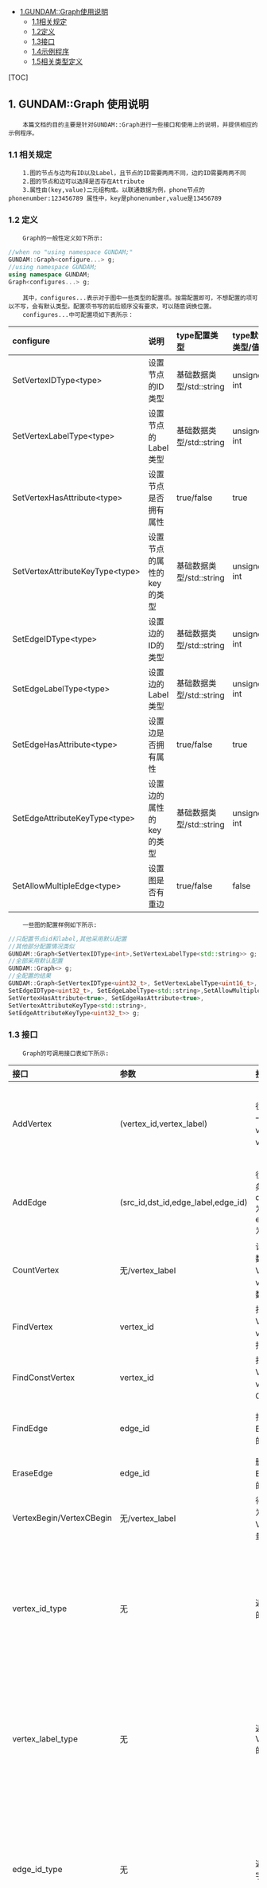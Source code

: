 * [1.GUNDAM::Graph使用说明](#1)
    * [1.1相关规定](#2)
    * [1.2定义](#3)
    * [1.3接口](#4)
    * [1.4示例程序](#5)
    * [1.5相关类型定义](#6)

[TOC]

## <span id="1">1. GUNDAM::Graph 使用说明</span>

        本篇文档的目的主要是针对GUNDAM::Graph进行一些接口和使用上的说明，并提供相应的示例程序。
### <span id="2">1.1 相关规定</span>

        1.图的节点与边均有ID以及Label，且节点的ID需要两两不同，边的ID需要两两不同
        2.图的节点和边可以选择是否存在Attribute
        3.属性由(key,value)二元组构成。以联通数据为例，phone节点的phonenumber:123456789 属性中，key是phonenumber,value是13456789


### <span id="3">1.2 定义</span>

        Graph的一般性定义如下所示:

```c++
//when no "using namespace GUNDAM;"
GUNDAM::Graph<configure...> g;
//using namespace GUNDAM;
using namespace GUNDAM;
Graph<configures...> g;
```
        其中，configures...表示对于图中一些类型的配置项。按需配置即可，不想配置的项可以不写，会有默认类型。配置项书写的前后顺序没有要求，可以随意调换位置。
        configures...中可配置项如下表所示：
|configure|说明|type配置类型|type默认类型/值|
|:--|:--|:--|:--|
|SetVertexIDType\<type\>|设置节点的ID类型|基础数据类型/std::string|unsigned int|
|SetVertexLabelType\<type\>|设置节点的Label类型|基础数据类型/std::string|unsigned int|
|SetVertexHasAttribute\<type\>|设置节点是否拥有属性|true/false|true|
|SetVertexAttributeKeyType\<type\>|设置节点的属性的key的类型|基础数据类型/std::string|unsigned int|
|SetEdgeIDType\<type\>|设置边的ID的类型|基础数据类型/std::string|unsigned int|
|SetEdgeLabelType\<type\>|设置边的Label类型|基础数据类型/std::string|unsigned int|
|SetEdgeHasAttribute\<type\>|设置边是否拥有属性|true/false|true|
|SetEdgeAttributeKeyType\<type\>|设置边的属性的key的类型|基础数据类型/std::string|unsigned int|
|SetAllowMultipleEdge\<type\>|设置图是否有重边|true/false|false|

        一些图的配置样例如下所示:
```c++
//只配置节点id和label,其他采用默认配置
//其他部分配置情况类似
GUNDAM::Graph<SetVertexIDType<int>,SetVertexLabelType<std::string>> g;
//全部采用默认配置
GUNDAM::Graph<> g;
//全配置的结果
GUNDAM::Graph<SetVertexIDType<uint32_t>, SetVertexLabelType<uint16_t>,
SetEdgeIDType<uint32_t>, SetEdgeLabelType<std::string>,SetAllowMultipleEdge<true>,
SetVertexHasAttribute<true>, SetEdgeHasAttribute<true>,
SetVertexAttributeKeyType<std::string>,
SetEdgeAttributeKeyType<uint32_t>> g;
```

### <span id="4">1.3 接口</span>

        Graph的可调用接口表如下所示:
|接口|参数|接口说明|返回值|
|:--|:--|:--|:--|
|AddVertex|(vertex_id,vertex_label)|往Graph中新加入一个ID为vertex_id,Label为vertex_label的节点|pair\<VertexPtr,bool\>的二元组，first表示该节点的指针，second表示加入前Graph中是否存在VertexID为vertex_id的点|
|AddEdge|(src_id,dst_id,edge_label,edge_id)|往Graph中加入一条从src_id到dst_id,EdgeLabel为edge_label,EdgeID为edge_id的有向边|pair\<EdgePtr,bool\>的二元组，first表示该边的指针，second表示加入前Graph中是否存在EdgeID为edge_id的点|
|CountVertex|无/vertex_label|计算这个图的节点数量/满足VertexLabel为vertex_label的节点数量|size_t类型的值，代表满足要求的点的数量|
|FindVertex|vertex_id|找到Graph中VertexID为vertex_id的节点的指针|若图中存在vertex_id对应的节点，则返回其指针，否则返回Null指针|
|FindConstVertex|vertex_id|找到Graph中VertexID为vertex_id的节点的Const指针|若图中存在vertex_id对应的节点，则返回其Const指针，否则返回Null指针|
|FindEdge|edge_id|找到Graph中EdgeID为edge_id的边的指针|若图中存在edge_id对应的边，则返回其指针，否则返回Null指针|
|EraseEdge|edge_id|删除Graph中EdgeID为edge_id的边的指针|若成功删除返回true,否则返回false|
|VertexBegin/VertexCBegin|无/vertex_label|得到Vertex/Label为vertex_label的Vertex的迭代器/常量迭代器|Vertex/Label为vertex_label的Vertex的迭代器/常量迭代器|
|vertex_id_type|无|返回VertexIDType的字符串|若类型是整型(int,long long,unsigned int等等)，返回"int",若类型是浮点类型(float,double,long double),返回"double"，若是std::string类型，返回"string"，其他类型返回"unknown type"|
|vertex_label_type|无|返回VertexLabelType的字符串|若类型是整型(int,long long,unsigned int等等)，返回"int",若类型是浮点类型(float,double,long double),返回"double"，若是std::string类型，返回"string",其他类型返回"unknown type"|
|edge_id_type|无|返回EdgeIDType的字符串|若类型是整型(int,long long,unsigned int等等)，返回"int",若类型是浮点类型(float,double,long double),返回"double"，若是std::string类型，返回"string",其他类型返回"unknown type"|
|edge_label_type|无|返回EdgeLabelType的字符串|若类型是整型(int,long long,unsigned int等等)，返回"int",若类型是浮点类型(float,double,long double),返回"double"，若是std::string类型，返回"string",其他类型返回"unknown type"|

### <span id="5">1.4 示例程序</span>

        Graph的相关实例程序如下所示：

```c++
GUNDAM::Graph<> g;
for (int i=1;i<=10;i++){
    //Add Vertex
    g.AddVertex(i,1);
}
for (int i=11;i<=20;i++){
    g.AddVertex(i,2);
}
int edge_id =1;
for (int i=1;i<=10;i++){
    for (int j=1;j<=10;j++){
        if (i==j) continue;
        //add edge
        g.AddEdge(i,j,2,edge_id++);
    }
}
//visit all vertex
for (auto it = g.VertexBegin();!it.IsDone();it++{
    std::cout<<it->id()<<" "<< it->label()<<std::endl;
}
//visit all 2-label vertex
for (auto it = g.VertexBegin(2);!it.IsDone();it++{
    std::cout<<it->id()<<" "<< it->label()<<std::endl;
}
//vertex num
int node_num = g.CountVertex();
//count 1-label vertex
int label_is_1_num = g.CountVertex(1);
//Find Vertex
typename GUNDAM::Graph<>::VertexPtr node_ptr = g.FindVertex(2);
//Find Edge
typename GUNDAN::Graph<>::EdgePtr edge_ptr = g.FindEdge(10);
//Erase Edge
bool erase_flag = g.EraseEdge(11);
//print id and label type
std::cout<<"vertex id type = "<<g.vertex_id_type()<<std::endl;
std::cout<<"vertex label type = "<<g.vertex_label_type()<<std::endl;
std::cout<<"edge id type = "<<g.edge_id_type()<<std::endl;
std::cout<<"edge label type = "<<g.edge_label_type()<<std::endl;

```

### <span id="6">1.5 相关类型定义</span>

        GUNDAM中常见的类型定义如下所示：
```c++
using GraphType = GUNDAM::Graph<>;
using VertexType = typename GraphType::VertexType;
using EdgeType = typename GraphType::EdgeType;
using VertexIDType = typename VertexType::IDType;
using VertexLabelType = typename VertexType::LabelType;
using EdgeIDType = typename GraphType::EdgeType::IDType;
using EdgeLabelType = typename EdgeType::LabelType;
using VertexPtr = typename GraphType::VertexPtr;
using VertexConstPtr = typename GraphType::VertexConstPtr;
using EdgePtr = typename GraphType::EdgePtr;
using EdgeConstPtr = typename GraphType::EdgeConstPtr;
using VertexAttributeKeyType = typename GraphType::VertexType::AttributeKeyType;
using EdgeAttributeKeyType = typename GraphType::EdgeType::AttributeKeyType;
```